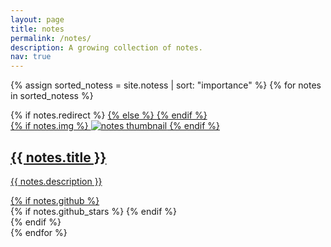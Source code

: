 ```yaml
---
layout: page
title: notes
permalink: /notes/
description: A growing collection of notes.
nav: true
---
```


<div class="notess grid">

  {% assign sorted_notess = site.notess | sort: "importance" %}
  {% for notes in sorted_notess %}
  <div class="grid-item">
    {% if notes.redirect %}
    <a href="{{ notes.redirect }}" target="_blank">
    {% else %}
    <a href="{{ notes.url | relative_url }}">
    {% endif %}
      <div class="card hoverable">
        {% if notes.img %}
        <img src="{{ notes.img | relative_url }}" alt="notes thumbnail">
        {% endif %}
        <div class="card-body">
          <h2 class="card-title text-lowercase">{{ notes.title }}</h2>
          <p class="card-text">{{ notes.description }}</p>
          <div class="row ml-1 mr-1 p-0">
            {% if notes.github %}
            <div class="github-icon">
              <div class="icon" data-toggle="tooltip" title="Code Repository">
                <a href="{{ notes.github }}" target="_blank"><i class="fab fa-github gh-icon"></i></a>
              </div>
              {% if notes.github_stars %}
              <span class="stars" data-toggle="tooltip" title="GitHub Stars">
                <i class="fas fa-star"></i>
                <span id="{{ notes.github_stars }}-stars"></span>
              </span>
              {% endif %}
            </div>
            {% endif %}
          </div>
        </div>
      </div>
    </a>
  </div>
{% endfor %}

</div>
